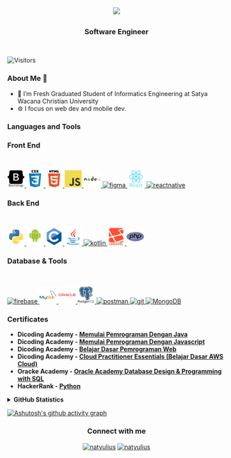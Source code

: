 <h1 align="center">
<img src="https://readme-typing-svg.herokuapp.com?size=32&color=4986F7&font=poppins&center=true&vCenter=true&multiline=true&lines=Welcome+I'm+Frankie"> 
</h1>

<h3 align="center">Software Engineer</h3>
<br>

![Visitors](https://api.visitorbadge.io/api/visitors?path=https%3A%2F%2Fgithub.com%2FFrankie09&label=Visitor&labelColor=%23d9e3f0&countColor=%23555555)

### About Me 🚀

- 🏫 I’m Fresh Graduated Student of Informatics Engineering at Satya Wacana Christian University </br>
- ⚙️ I focus on web dev and mobile dev. </br>

<h3>Languages and Tools</h3>
<h3>Front End</h3>
<br>
<p align="left">
 <a href="https://getbootstrap.com" target="_blank" rel="noreferrer"> <img src="https://raw.githubusercontent.com/devicons/devicon/master/icons/bootstrap/bootstrap-plain-wordmark.svg" alt="bootstrap" width="40" height="40"/> </a>
 <a href="https://www.w3schools.com/css/" target="_blank" rel="noreferrer"> <img src="https://raw.githubusercontent.com/devicons/devicon/master/icons/css3/css3-original-wordmark.svg" alt="css3" width="40" height="40"/> </a>
 <a href="https://www.w3.org/html/" target="_blank" rel="noreferrer"> <img src="https://raw.githubusercontent.com/devicons/devicon/master/icons/html5/html5-original-wordmark.svg" alt="html5" width="40" height="40"/> </a>
  <a href="https://developer.mozilla.org/en-US/docs/Web/JavaScript" target="_blank" rel="noreferrer"> <img src="https://raw.githubusercontent.com/devicons/devicon/master/icons/javascript/javascript-original.svg" alt="javascript" width="40" height="40"/> </a>
   <a href="https://nodejs.org" target="_blank" rel="noreferrer"> <img src="https://raw.githubusercontent.com/devicons/devicon/master/icons/nodejs/nodejs-original-wordmark.svg" alt="nodejs" width="40" height="40"/> </a>
 <a href="https://www.figma.com/" target="_blank" rel="noreferrer"> <img src="https://www.vectorlogo.zone/logos/figma/figma-icon.svg" alt="figma" width="40" height="40"/> </a>
 <a href="https://reactjs.org/" target="_blank" rel="noreferrer"> <img src="https://raw.githubusercontent.com/devicons/devicon/master/icons/react/react-original-wordmark.svg" alt="react" width="40" height="40"/> </a>
 <a href="https://reactnative.dev/" target="_blank" rel="noreferrer"> <img src="https://reactnative.dev/img/header_logo.svg" alt="reactnative" width="40" height="40"/> </a>
 </p>
<h3>Back End</h3>
<br>
<p align="left">
<a href="https://www.python.org" target="_blank" rel="noreferrer"> <img src="https://raw.githubusercontent.com/devicons/devicon/master/icons/python/python-original.svg" alt="python" width="40" height="40"/> </a>
<a href="https://developer.android.com" target="_blank" rel="noreferrer"> <img src="https://raw.githubusercontent.com/devicons/devicon/master/icons/android/android-original-wordmark.svg" alt="android" width="40" height="40"/> </a>
<a href="https://www.cprogramming.com/" target="_blank" rel="noreferrer"> <img src="https://raw.githubusercontent.com/devicons/devicon/master/icons/c/c-original.svg" alt="c" width="40" height="40"/> </a>
<a href="https://www.java.com" target="_blank" rel="noreferrer"> <img src="https://raw.githubusercontent.com/devicons/devicon/master/icons/java/java-original.svg" alt="java" width="40" height="40"/> </a>
<a href="https://kotlinlang.org" target="_blank" rel="noreferrer"> <img src="https://www.vectorlogo.zone/logos/kotlinlang/kotlinlang-icon.svg" alt="kotlin" width="40" height="40"/> </a>
<a href="https://laravel.com/" target="_blank" rel="noreferrer"> <img src="https://raw.githubusercontent.com/devicons/devicon/master/icons/laravel/laravel-plain-wordmark.svg" alt="laravel" width="40" height="40"/> </a>
<a href="https://www.php.net" target="_blank" rel="noreferrer"> <img src="https://raw.githubusercontent.com/devicons/devicon/master/icons/php/php-original.svg" alt="php" width="40" height="40"/> </a>

</p>
<h3>Database & Tools</h3>
<br>
<p align="left"> 
<a href="https://firebase.google.com/" target="_blank" rel="noreferrer"> <img src="https://www.vectorlogo.zone/logos/firebase/firebase-icon.svg" alt="firebase" width="40" height="40"/> </a>
<a href="https://www.mysql.com/" target="_blank" rel="noreferrer"> <img src="https://raw.githubusercontent.com/devicons/devicon/master/icons/mysql/mysql-original-wordmark.svg" alt="mysql" width="40" height="40"/> </a>
<a href="https://www.oracle.com/" target="_blank" rel="noreferrer"> <img src="https://raw.githubusercontent.com/devicons/devicon/master/icons/oracle/oracle-original.svg" alt="oracle" width="40" height="40"/> </a>
<a href="https://www.postgresql.org" target="_blank" rel="noreferrer"> <img src="https://raw.githubusercontent.com/devicons/devicon/master/icons/postgresql/postgresql-original-wordmark.svg" alt="postgresql" width="40" height="40"/> </a>
<a href="https://postman.com" target="_blank" rel="noreferrer"> <img src="https://www.vectorlogo.zone/logos/getpostman/getpostman-icon.svg" alt="postman" width="40" height="40"/> </a>
<a href="https://git-scm.com/" target="_blank" rel="noreferrer"> <img src="https://www.vectorlogo.zone/logos/git-scm/git-scm-icon.svg" alt="git" width="40" height="40"/> </a>
<a href="https://www.mongodb.com" target="_blank" rel="noreferrer"> <img src="https://www.vectorlogo.zone/logos/mongodb/mongodb-icon.svg" alt="MongoDB" width="40" height="40"/> </a>

</p>

### Certificates

- **Dicoding Academy - [Memulai Pemrograman Dengan Java](https://www.dicoding.com/certificates/ERZRGL8N2PYV)**
- **Dicoding Academy - [Memulai Pemrograman Dengan Javascript](https://www.dicoding.com/certificates/0LZ01VKDKP65)**
- **Dicoding Academy - [Belajar Dasar Pemrograman Web](https://www.dicoding.com/certificates/6RPNDMYM9Z2M)**
- **Dicoding Academy - [Cloud Practitioner Essentials (Belajar Dasar AWS Cloud)](https://www.dicoding.com/certificates/4EXG9E4WQZRL)**
- **Oracke Academy - [Oracle Academy Database Design & Programming with SQL](https://drive.google.com/file/d/1nEydVQaZJZWByU-rBgHfTSdF440xHtcy/view?usp=sharing)**
- **HackerRank - [Python](https://www.hackerrank.com/certificates/a9b15196089a)**

</div>

<details>
  <summary><b>GitHub Statistics</b></summary>
  <br/>
    <p align="center">
        <img height="137px" src="https://github-readme-streak-stats.herokuapp.com/?user=frankie09&hide_border=true&theme=nightowl" />
    </p>
    <p align="center">
      <img height="137px" src="https://github-readme-stats.vercel.app/api/top-langs/?username=frankie09&hide=html&hide_title=true&hide_border=true&layout=compact&langs_count=8&theme=nightowl" />
    </p>
</details>

[![Ashutosh's github activity graph](https://github-readme-activity-graph.vercel.app/graph?username=frankie09&bg_color=292929&color=ffffff&line=ffffff&point=ffff46&area=true&hide_border=true)](https://github.com/ashutosh00710/github-readme-activity-graph)

<h3 align="center">Connect with me</h3>
<p align="center">
<a href="https://www.linkedin.com/in/frankie-204361250" target="blank"><img align="center" src="https://raw.githubusercontent.com/rahuldkjain/github-profile-readme-generator/master/src/images/icons/Social/linked-in-alt.svg" alt="natyulius" height="30" width="40" /></a>
<a href="https://instagram.com/frank_iie" target="blank"><img align="center" src="https://raw.githubusercontent.com/rahuldkjain/github-profile-readme-generator/master/src/images/icons/Social/instagram.svg" alt="natyulius" height="30" width="40" /></a>
</p>
